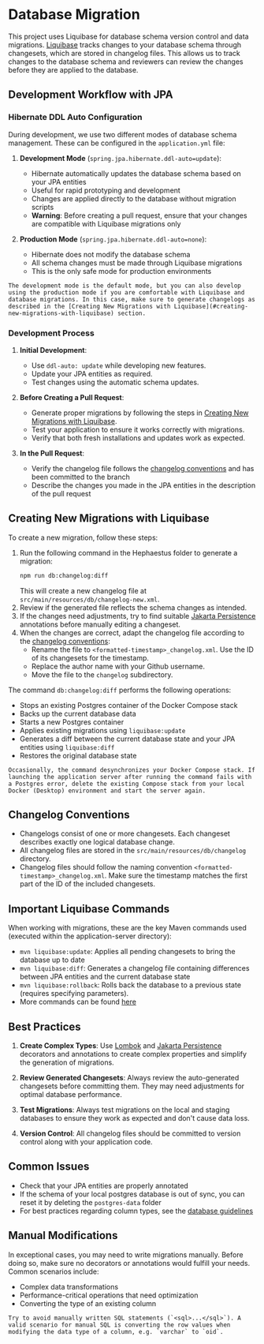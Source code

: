 # Database Migration

This project uses Liquibase for database schema version control and data migrations. [Liquibase](https://docs.liquibase.com/home.html) tracks changes to your database schema through changesets, which are stored in changelog files. This allows us to track changes to the database schema and reviewers can review the changes before they are applied to the database.

## Development Workflow with JPA

### Hibernate DDL Auto Configuration

During development, we use two different modes of database schema management. These can be configured in the `application.yml` file:

1. **Development Mode** (`spring.jpa.hibernate.ddl-auto=update`):
   - Hibernate automatically updates the database schema based on your JPA entities
   - Useful for rapid prototyping and development
   - Changes are applied directly to the database without migration scripts
   - **Warning**: Before creating a pull request, ensure that your changes are compatible with Liquibase migrations only

2. **Production Mode** (`spring.jpa.hibernate.ddl-auto=none`):
   - Hibernate does not modify the database schema
   - All schema changes must be made through Liquibase migrations
   - This is the only safe mode for production environments

```{hint}
The development mode is the default mode, but you can also develop using the production mode if you are comfortable with Liquibase and database migrations. In this case, make sure to generate changelogs as described in the [Creating New Migrations with Liquibase](#creating-new-migrations-with-liquibase) section.
```

### Development Process

1. **Initial Development**:
   - Use `ddl-auto: update` while developing new features.
   - Update your JPA entities as required.
   - Test changes using the automatic schema updates.

2. **Before Creating a Pull Request**:
   - Generate proper migrations by following the steps in [Creating New Migrations with Liquibase](#creating-new-migrations-with-liquibase).
   - Test your application to ensure it works correctly with migrations.
   - Verify that both fresh installations and updates work as expected.

3. **In the Pull Request**:
   - Verify the changelog file follows the [changelog conventions](#changelog-conventions) and has been committed to the branch
   - Describe the changes you made in the JPA entities in the description of the pull request

## Creating New Migrations with Liquibase

To create a new migration, follow these steps:

1. Run the following command in the Hephaestus folder to generate a migration:
   ```bash
   npm run db:changelog:diff
   ```
   This will create a new changelog file at `src/main/resources/db/changelog-new.xml`.
3. Review if the generated file reflects the schema changes as intended.
4. If the changes need adjustments, try to find suitable [Jakarta Persistence](https://jakarta.ee/specifications/persistence/3.2/apidocs/jakarta.persistence/jakarta/persistence/package-summary) annotations before manually editing a changeset. 
5. When the changes are correct, adapt the changelog file according to the [changelog conventions](#changelog-conventions):
   - Rename the file to `<formatted-timestamp>_changelog.xml`. Use the ID of its changesets for the timestamp.
   - Replace the author name with your Github username.
   - Move the file to the `changelog` subdirectory.

The command `db:changelog:diff` performs the following operations:
- Stops an existing Postgres container of the Docker Compose stack
- Backs up the current database data
- Starts a new Postgres container
- Applies existing migrations using `liquibase:update`
- Generates a diff between the current database state and your JPA entities using `liquibase:diff`
- Restores the original database state

```{warning}
Occasionally, the command desynchronizes your Docker Compose stack. If launching the application server after running the command fails with a Postgres error, delete the existing Compose stack from your local Docker (Desktop) environment and start the server again.
```

## Changelog Conventions

- Changelogs consist of one or more changesets. Each changeset describes exactly one logical database change.
- All changelog files are stored in the `src/main/resources/db/changelog` directory.
- Changelog files should follow the naming convention `<formatted-timestamp>_changelog.xml`. Make sure the timestamp matches the first part of the ID of the included changesets.

## Important Liquibase Commands

When working with migrations, these are the key Maven commands used (executed within the application-server directory):

- `mvn liquibase:update`: Applies all pending changesets to bring the database up to date
- `mvn liquibase:diff`: Generates a changelog file containing differences between JPA entities and the current database state
- `mvn liquibase:rollback`: Rolls back the database to a previous state (requires specifying parameters).
- More commands can be found [here](https://docs.liquibase.com/commands/home.html)

## Best Practices

1. **Create Complex Types**: Use [Lombok](https://projectlombok.org/features/) and [Jakarta Persistence](https://jakarta.ee/specifications/persistence/3.2/apidocs/jakarta.persistence/jakarta/persistence/package-summary) decorators and annotations to create complex properties and simplify the generation of migrations.

2. **Review Generated Changesets**: Always review the auto-generated changesets before committing them. They may need adjustments for optimal database performance.

3. **Test Migrations**: Always test migrations on the local and staging databases to ensure they work as expected and don't cause data loss.

4. **Version Control**: All changelog files should be committed to version control along with your application code.

## Common Issues

- Check that your JPA entities are properly annotated
- If the schema of your local postgres database is out of sync, you can reset it by deleting the `postgres-data` folder
- For best practices regarding column types, see the [database guidelines](../coding_design_guidelines/index.md#database)

## Manual Modifications

In exceptional cases, you may need to write migrations manually. Before doing so, make sure no decorators or annotations would fulfill your needs. Common scenarios include:

- Complex data transformations
- Performance-critical operations that need optimization
- Converting the type of an existing column

```{warning}
Try to avoid manually written SQL statements (`<sql>...</sql>`). A valid scenario for manual SQL is converting the row values when modifying the data type of a column, e.g. `varchar` to `oid`.
```
